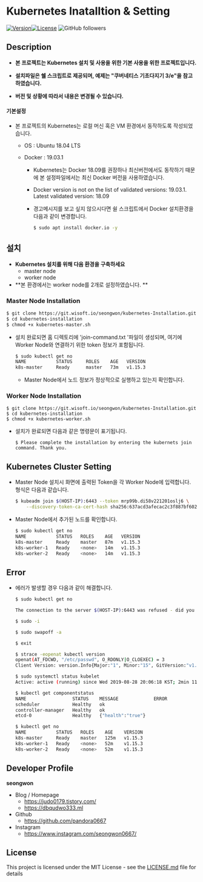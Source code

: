 # Kubernetes Inatalltion & Setting 

[![Version](https://img.shields.io/badge/version-2019.08.28-red.svg)![License](https://img.shields.io/github/license/mashape/apistatus.svg)](./LICENSE) ![GitHub followers](https://img.shields.io/github/followers/pandora0667?style=social)



## Description

* **본 프로젝트는 Kubernetes 설치 및 사용을 위한 기본 사용을 위한 프로젝트입니다.**

* **설치파일은 쉘 스크립트로 제공되며, 예제는 "쿠버네티스 기초다지기 3/e"을 참고하였습니다.**

* **버전 및 상황에 따라서 내용은 변경될 수 있습니다.**

   

#### 기본설정 

* 본 프로젝트의 Kubernetes는 로컬 머신 혹은 VM 환경에서 동작하도록 작성되었습니다.

  * OS : Ubuntu 18.04 LTS 

  * Docker : 19.03.1

    * Kubernetes는 Docker 18.09를 권장하나 최신버전에서도 동작하기 때문에 본 설정파일에서는 최신 Docker 버전을 사용하였습니다. 

    * Docker version is not on the list of validated versions: 19.03.1. Latest validated version: 18.09

    * 경고메시지를 보고 싶지 않으시다면 쉴 스크립트에서 Docker 설치환경을 다음과 같이 변경합니다. 

      ```bash
      $ sudo apt install docker.io -y
      ```

      

## 설치

* **Kubernetes 설치를 위해 다음 환경을 구축하세요**
  * master node 
  * worker node 
* **본 환경에서는 worker node를 2개로 설정하였습니다. **



### Master Node Installation 

```bash
$ git clone https://git.wisoft.io/seongwon/kubernetes-Installation.git
$ cd kubernetes-installation
$ chmod +x kubernetes-master.sh
```

* 설치 완료되면 홈 디렉토리에 'join-command.txt '파일이 생성되며, 여기에 Worker Node와 연결하기 위한 token 정보가 포함됩니다. 

  ```bash
  $ sudo kubectl get no
  NAME           STATUS     ROLES    AGE   VERSION
  k8s-master     Ready      master   73m   v1.15.3
  ```

  * Master Node에서 노드 정보가 정상적으로 실행하고 있는지 확인합니다. 



### Worker Node Installation

```shell
$ git clone https://git.wisoft.io/seongwon/kubernetes-Installation.git
$ cd kubernetes-installation
$ chmod +x kubernetes-worker.sh
```

- 설치가 완료되면 다음과 같은 명령문이 표기됩니다. 

  ```shell
  $ Please complete the installation by entering the kubernets join command. Thank you.
  ```



## Kubernetes Cluster Setting 

* Master Node 설치시 화면에 출력된 Token을 각 Worker Node에 입력합니다. 형식은 다음과 같습니다. 

  ```bash
  $ kubeadm join $(HOST-IP):6443 --token mrp99b.di58v221201oslj6 \
      --discovery-token-ca-cert-hash sha256:637acd3afecac2c3f887bf602783e0f4344fb51a38544d07972ccd58ad0f6faf
  ```

* Master Node에서 추가된 노드를 확인합니다. 

  ```bash
  $ sudo kubectl get no
  NAME           STATUS   ROLES    AGE   VERSION
  k8s-master     Ready    master   87m   v1.15.3
  k8s-worker-1   Ready    <none>   14m   v1.15.3
  k8s-worker-2   Ready    <none>   14m   v1.15.3
  ```



## Error 

* 에러가 발생할 경우 다음과 같이 해결합니다. 

  ```bash
  $ sudo kubectl get no
  
  The connection to the server $(HOST-IP):6443 was refused - did you specify the right host or port?
  ```

  ```bash
  $ sudo -i 
  
  $ sudo swapoff -a
  
  $ exit
  
  $ strace -eopenat kubectl version
  openat(AT_FDCWD, "/etc/passwd", O_RDONLY|O_CLOEXEC) = 3
  Client Version: version.Info{Major:"1", Minor:"15", GitVersion:"v1.15.3", GitCommit:"2d3c76f9091b6bec110a5e63777c332469e0cba2", GitTreeState:"clean", BuildDate:"2019-08-19T11:13:54Z", GoVersion:"go1.12.9", Compiler:"gc", Platform:"linux/amd64"}
  
  $ sudo systemctl status kubelet
  Active: active (running) since Wed 2019-08-28 20:06:18 KST; 2min 11s ago
  
  $ kubectl get componentstatus
  NAME                 STATUS    MESSAGE             ERROR
  scheduler            Healthy   ok
  controller-manager   Healthy   ok
  etcd-0               Healthy   {"health":"true"}
  
  $ kubectl get no
  NAME           STATUS   ROLES    AGE    VERSION
  k8s-master     Ready    master   125m   v1.15.3
  k8s-worker-1   Ready    <none>   52m    v1.15.3
  k8s-worker-2   Ready    <none>   52m    v1.15.3
  ```

  

  

  

## Developer Profile

 **seongwon**

- Blog / Homepage 
  -  https://judo0179.tistory.com/
  - https://dbqudwo333.ml
- Github 
  -  https://github.com/pandora0667
- Instagram 
  - https://www.instagram.com/seongwon0667/



## License

This project is licensed under the MIT License - see the [LICENSE.md](https://git.wisoft.io/seongwon/kubernetes-installation/blob/master/LICENSE) file for details

